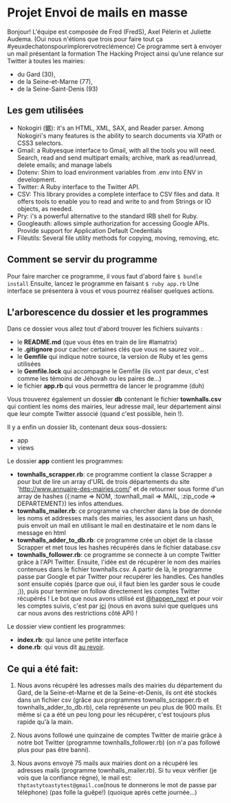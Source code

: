 # Projet Envoi de mails en masse

Bonjour! L'équipe est composée de Fred (FredS), Axel Pélerin et Juliette Audema. (Oui nous n'étions que trois pour faire tout ça #yeuxdechatonspourimplorervotreclémence)
Ce programme sert à envoyer un mail présentant la formation The Hacking Project ainsi qu’une relance sur Twitter à toutes les mairies: 
- du Gard (30), 
- de la Seine-et-Marne (77), 
- de la Seine-Saint-Denis (93)

## Les gem utilisées

- Nokogiri (鋸): it's an HTML, XML, SAX, and Reader parser. Among Nokogiri's many features is the ability to search documents via XPath or CSS3 selectors.
- Gmail: a Rubyesque interface to Gmail, with all the tools you will need. Search, read and send multipart emails; archive, mark as read/unread, delete emails; and manage labels
- Dotenv: Shim to load environment variables from .env into ENV in development.
- Twitter: A Ruby interface to the Twitter API.
- CSV: This library provides a complete interface to CSV files and data. It offers tools to enable you to read and write to and from Strings or IO objects, as needed.
- Pry: i's a powerful alternative to the standard IRB shell for Ruby.
- Googleauth: allows simple authorization for accessing Google APIs. Provide support for Application Default Credentials
- Fileutils: Several file utility methods for copying, moving, removing, etc.

## Comment se servir du programme 

Pour faire marcher ce programme, il vous faut d'abord faire ```$ bundle install```
Ensuite, lancez le programme en faisant ```$ ruby app.rb```
Une interface se présentera à vous et vous pourrez réaliser quelques actions.

## L'arborescence du dossier et les programmes

Dans ce dossier vous allez tout d'abord trouver les fichiers suivants :
- le <strong>README.md</strong> (que vous êtes en train de lire #lamatrix)
- le <strong>.gitignore</strong> pour cacher certaines clés que vous ne saurez voir...
- le <strong>Gemfile</strong> qui indique notre source, la version de Ruby et les gems utilisées
- le <strong>Gemfile.lock</strong> qui accompagne le Gemfile (ils vont par deux, c'est comme les témoins de Jéhovah ou les paires de...)
- le fichier <strong> app.rb </strong> qui vous permettra de lancer le programme (duh)

Vous trouverez également un dossier <strong>db</strong> contenant le fichier <strong>townhalls.csv</strong> qui contient les noms des mairies, leur adresse mail, leur département ainsi que leur compte Twitter associé (quand c'est possible, hein !).

Il y a enfin un dossier lib, contenant deux sous-dossiers:
- app
- views

Le dossier <strong>app</strong> contient les programmes:
- <strong>townhalls_scrapper.rb</strong>: ce programme contient la classe Scrapper a pour but de lire un array d'URL de trois départements du site 'http://www.annuaire-des-mairies.com/' et de retourner sous forme d'un array de hashes 
({:name => NOM, :townhall_mail => MAIL, :zip_code => DEPARTEMENT}) les infos attendues.
- <strong>townhalls_mailer.rb</strong>: ce programme va chercher dans la bse de donnée les noms et addresses mails des mairies, les associent dans un hash, puis envoit un mail en utilisant le mail en destinataire et le nom dans le message en html
- <strong>townhalls_adder_to_db.rb</strong>: ce programme crée un objet de la classe Scrapper et met tous les hashes récupérés dans le fichier database.csv
- <strong>townhalls_follower.rb</strong>: ce programme se connecte à un compte Twitter grâce à l'API Twitter. Ensuite, l'idée est de récupérer le nom des mairies contenues dans le fichier townhalls.csv. A partir de là, le programme passe par Google et par Twitter pour recupérer les handles. Ces handles sont ensuite copiés (parce que oui, il faut bien les garder sous le coude ;)), puis pour terminer on follow directement les comptes Twitter récupérés ! Le bot que nous avons utilisé est [@happen_next](https://twitter.com/happen_next?lang=fr) et pour voir les comptes suivis, c'est par [ici](https://twitter.com/following?lang=fr) (nous en avons suivi que quelques uns car nous avons des restrictions côté API) !

Le dossier view contient les programmes:
- <strong>index.rb</strong>: qui lance une petite interface
- <strong>done.rb</strong>: qui vous dit [au revoir](https://www.youtube.com/watch?v=0obJfkU9xB4).


## Ce qui a été fait:

1) Nous avons récupéré les adresses mails des mairies du département du Gard, de la Seine-et-Marne et de la Seine-et-Denis, ils ont été stockés dans un fichier csv (grâce aux programmes townalls_scrapper.rb et townhalls_adder_to_db.rb), cela représente un peu plus de 900 mails. Et même si ça a été un peu long pour les récupérer, c'est toujours plus rapide qu'à la main.

2) Nous avons followé une quinzaine de comptes Twitter de mairie grâce à notre bot Twitter (programme townhalls_follower.rb) (on n'a pas followé plus pour pas être banni).

3) Nous avons envoyé 75 mails aux mairies dont on a récupéré les adresses mails (programme townhalls_mailer.rb). Si tu veux vérifier (je vois que la confiance règne), le mail est: 
```thptastytoastytest@gmail.com```(nous te donnerons le mot de passe par téléphone) (pas folle la guêpe!) (quoique après cette journée...)